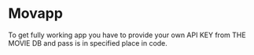 # Movapp

To get fully working app you have to provide your own API KEY from THE MOVIE DB and pass is in specified place in code.
